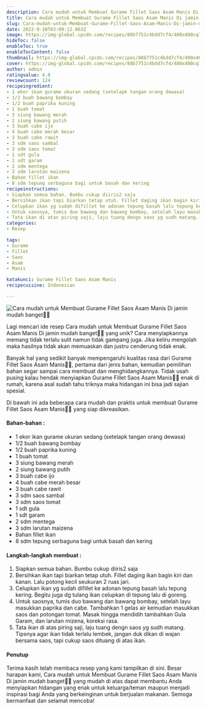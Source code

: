 ```yaml
---
description: Cara mudah untuk Membuat Gurame Fillet Saos Asam Manis Di jamin mudah banget"
title: Cara mudah untuk Membuat Gurame Fillet Saos Asam Manis Di jamin mudah banget
slug: Cara-mudah-untuk-Membuat-Gurame-Fillet-Saos-Asam-Manis-Di-jamin-mudah-banget
date: 2022-9-10T03:09:12.063Z
image: https://img-global.cpcdn.com/recipes/88b7751c4bdd7cf4/400x400cq70/photo.jpg
hideToc: false
enableToc: true
enableTocContent: false
thumbnail: https://img-global.cpcdn.com/recipes/88b7751c4bdd7cf4/400x400cq70/photo.jpg
cover: https://img-global.cpcdn.com/recipes/88b7751c4bdd7cf4/400x400cq70/photo.jpg
author: admin
ratingvalue: 4.8
reviewcount: 124
recipeingredient:
- 1 ekor ikan gurame ukuran sedang (setelapk tangan orang dewasa)
- 1/2 buah bawang bombay
- 1/2 buah paprika kuning
- 1 buah tomat
- 3 siung bawang merah
- 2 siung bawang putih
- 3 buah cabe ijo
- 4 buah cabe merah besar
- 3 buah cabe rawit
- 3 sdm saos sambal
- 3 sdm saos tomat
- 1 sdt gula
- 1 sdt garam
- 2 sdm mentega
- 3 sdm larutan maizena
- Bahan fillet ikan
- 8 sdm tepung serbaguna bagi untuk basah dan kering
recipeinstructions:
- Siapkan semua bahan. Bumbu cukup diiris2 saja
- Bersihkan ikan tapi biarkan tetap utuh. Fillet daging ikan bagin kiri dan kanan. Lalu potong kecil seukuran 2 ruas jari.
- Celupkan ikan yg sudah difillet ke adonan tepung basah lalu tepung kering. Begitu juga dg tulang ikan celupkan di tepung lalu di goreng.
- Untuk saosnya, tumis duo bawang dan bawang bombay, setelah layu masukkan paprika dan cabe. Tambahkan 1 gelas air kemudian masukkan saos dan potongan tomat. Masak hingga mendidih tambahkan Gula Garam, dan larutan mizena, koreksi rasa.
- Tata ikan di atas piring saji, laju tuang dengn saos yg sudh matang. Tipsnya agar ikan tidak terlalu lembek, jangan duk dikan di wajan bersama saos, tapi cukup saos dituang di atas ikan.
categories:
- Resep

tags:
- Gurame
- Fillet
- Saos
- Asam
- Manis

katakunci: Gurame Fillet Saos Asam Manis
recipecuisine: Indonesian

---
```


![Cara mudah untuk Membuat Gurame Fillet Saos Asam Manis Di jamin mudah banget👩‍🍳](https://img-global.cpcdn.com/recipes/88b7751c4bdd7cf4/400x400cq70/photo.jpg)

Lagi mencari ide resep Cara mudah untuk Membuat Gurame Fillet Saos Asam Manis Di jamin mudah banget👩‍🍳 yang unik? Cara menyiapkannya memang tidak terlalu sulit namun tidak gampang juga. Jika keliru mengolah maka hasilnya tidak akan memuaskan dan justru cenderung tidak enak.

Banyak hal yang sedikit banyak mempengaruhi kualitas rasa dari Gurame Fillet Saos Asam Manis👩‍🍳, pertama dari jenis bahan, kemudian pemilihan bahan segar sampai cara membuat dan menghidangkannya. Tidak usah pusing kalau hendak menyiapkan Gurame Fillet Saos Asam Manis👩‍🍳 enak di rumah, karena asal sudah tahu triknya maka hidangan ini bisa jadi sajian spesial.

Di bawah ini ada beberapa cara mudah dan praktis untuk membuat Gurame Fillet Saos Asam Manis👩‍🍳 yang siap dikreasikan.

<!--inarticleads1-->

#### Bahan-bahan :

- 1 ekor ikan gurame ukuran sedang (setelapk tangan orang dewasa)
- 1/2 buah bawang bombay
- 1/2 buah paprika kuning
- 1 buah tomat
- 3 siung bawang merah
- 2 siung bawang putih
- 3 buah cabe ijo
- 4 buah cabe merah besar
- 3 buah cabe rawit
- 3 sdm saos sambal
- 3 sdm saos tomat
- 1 sdt gula
- 1 sdt garam
- 2 sdm mentega
- 3 sdm larutan maizena
- Bahan fillet ikan
- 8 sdm tepung serbaguna bagi untuk basah dan kering

<!--inarticleads2-->

#### Langkah-langkah membuat :

1. Siapkan semua bahan. Bumbu cukup diiris2 saja
1. Bersihkan ikan tapi biarkan tetap utuh. Fillet daging ikan bagin kiri dan kanan. Lalu potong kecil seukuran 2 ruas jari.
1. Celupkan ikan yg sudah difillet ke adonan tepung basah lalu tepung kering. Begitu juga dg tulang ikan celupkan di tepung lalu di goreng.
1. Untuk saosnya, tumis duo bawang dan bawang bombay, setelah layu masukkan paprika dan cabe. Tambahkan 1 gelas air kemudian masukkan saos dan potongan tomat. Masak hingga mendidih tambahkan Gula Garam, dan larutan mizena, koreksi rasa.
1. Tata ikan di atas piring saji, laju tuang dengn saos yg sudh matang. Tipsnya agar ikan tidak terlalu lembek, jangan duk dikan di wajan bersama saos, tapi cukup saos dituang di atas ikan.

#### Penutup

Terima kasih telah membaca resep yang kami tampilkan di sini. Besar harapan kami, Cara mudah untuk Membuat Gurame Fillet Saos Asam Manis Di jamin mudah banget👩‍🍳 yang mudah di atas dapat membantu Anda menyiapkan hidangan yang enak untuk keluarga/teman maupun menjadi inspirasi bagi Anda yang berkeinginan untuk berjualan makanan. Semoga bermanfaat dan selamat mencoba!